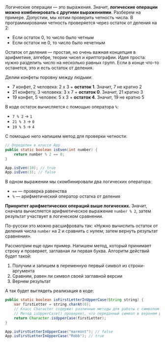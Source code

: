 
Логические операции — это выражения. Значит, **логические операции можно комбинировать с другими выражениями**. Разберем на примере. Допустим, мы хотим проверить четность числа. В программировании четность проверяется через остаток от деления на 2:

* Если остаток 0, то число было четным
* Если остаток не 0, то число было нечетным

Остаток от деления — простая, но очень важная концепция в арифметике, алгебре, теории чисел и криптографии. Идея проста: нужно разделить число на несколько равных групп. Если в конце что-то останется, это и есть остаток от деления.

Делим конфеты поровну между людьми:

* 7 конфет, 2 человека: 2 x 3 + **остаток 1**. Значит, 7 не кратно 2
* 21 конфету, 3 человека: 3 x 7 + **остаток 0**. Значит, 21 кратно 3
* 19 конфет, 5 человек: 5 x 3 + **остаток 4**. Значит, 19 не кратно 5

В коде остаток вычисляется с помощью оператора `%`:

* `7 % 2` → `1`
* `21 % 3` → `0`
* `19 % 5` → `4`

С помощью него напишем метод для проверки четности:

```java
// Определен в классе App
public static boolean isEven(int number) {
    return number % 2 == 0;
}

App.isEven(10); // true
App.isEven(3); // false
```

В одном выражении мы скомбинировали два логических оператора:

* `==` — проверка равенства
* `%` — арифметический оператор остатка от деления

**Приоритет арифметических операций выше логических.** Значит, сначала вычисляется арифметическое выражение `number % 2`, затем результат участвует в логическом сравнении.

По-русски это можно расшифровать так: «Нужно вычислить остаток от деления числа `number` на 2 и сравнить с нулем; затем вернуть результат сравнения».

Рассмотрим еще один пример. Напишем метод, который принимает строку и проверяет, заглавная ли первая буква. Алгоритм действий будет такой:

1. Получим и запишем в переменную первый символ из строки-аргумента
2. Сравним, равен ли символ своей заглавной версии
3. Вернем результат

А так будет выглядеть реализация в коде:

```java
public static boolean isFirstLetterInUpperCase(String string) {
    var firstLetter = string.charAt(0);
    // Класс Character содержит различные методы для работы с символом
    // Метод isUpperCase() проверяет, что переданный символ в верхнем регистре
    return Character.isUpperCase(firstLetter);
}

App.isFirstLetterInUpperCase("marmont"); // false
App.isFirstLetterInUpperCase("Robb"); // true
```
